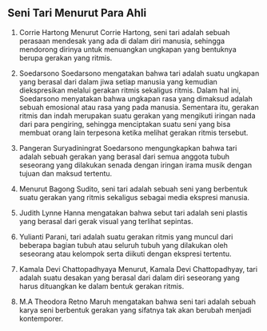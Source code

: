 ## Seni Tari Menurut Para Ahli

1. Corrie Hartong
Menurut Corrie Hartong, seni tari adalah sebuah perasaan mendesak yang ada di dalam diri manusia, sehingga mendorong dirinya untuk menuangkan ungkapan yang bentuknya berupa gerakan yang ritmis.

2. Soedarsono
Soedarsono mengatakan bahwa tari adalah suatu ungkapan yang berasal dari dalam jiwa setiap manusia yang kemudian diekspresikan melalui gerakan ritmis sekaligus ritmis. Dalam hal ini, Soedarsono menyatakan bahwa ungkapan rasa yang dimaksud adalah sebuah emosional atau rasa yang pada manusia. Sementara itu, gerakan ritmis dan indah merupakan suatu gerakan yang mengikuti iringan nada dari para pengiring, sehingga menciptakan suatu seni yang bisa membuat orang lain terpesona ketika melihat gerakan ritmis tersebut.

3. Pangeran Suryadiningrat Soedarsono mengungkapkan bahwa tari adalah sebuah gerakan yang berasal dari semua anggota tubuh seseorang yang dilakukan senada dengan iringan irama musik dengan tujuan dan maksud tertentu.

4. Menurut Bagong Sudito, seni tari adalah sebuah seni yang berbentuk suatu gerakan yang ritmis sekaligus sebagai media ekspresi manusia.

5. Judith Lynne Hanna mengatakan bahwa sebut tari adalah seni plastis yang berasal dari gerak visual yang terlihat sepintas.

6. Yulianti Parani, tari adalah suatu gerakan ritmis yang muncul dari beberapa bagian tubuh atau seluruh tubuh yang dilakukan oleh seseorang atau kelompok serta diikuti dengan ekspresi tertentu.

7. Kamala Devi Chattopadhyaya
Menurut, Kamala Devi Chattopadhyay, tari adalah suatu desakan yang berasal dari dalam diri seseorang yang harus dituangkan ke dalam bentuk gerakan ritmis.

8. M.A Theodora Retno Maruh mengatakan bahwa seni tari adalah sebuah karya seni berbentuk gerakan yang sifatnya tak akan berubah menjadi kontemporer.